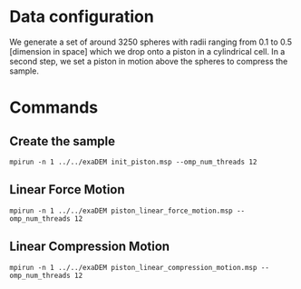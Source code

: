 # Data configuration

We generate a set of around 3250 spheres with radii ranging from 0.1 to 0.5 [dimension in space] which we drop onto a piston in a cylindrical cell. In a second step, we set a piston in motion above the spheres to compress the sample.

# Commands

## Create the sample

```
mpirun -n 1 ../../exaDEM init_piston.msp --omp_num_threads 12
```

## Linear Force Motion

```
mpirun -n 1 ../../exaDEM piston_linear_force_motion.msp --omp_num_threads 12
```

## Linear Compression Motion

```
mpirun -n 1 ../../exaDEM piston_linear_compression_motion.msp --omp_num_threads 12
```
